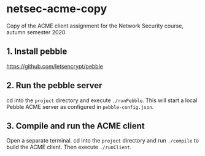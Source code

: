 # netsec-acme-copy
  Copy of the ACME client assignment for the Network Security course, autumn semester 2020.

## 1. Install pebble
https://github.com/letsencrypt/pebble

## 2. Run the pebble server
cd into the `project` directory and execute `./runPebble`. This will start
a local Pebble ACME server as configured in `pebble-config.json`.

## 3. Compile and run the ACME client
Open a separate terminal. cd into the `project` directory and run `./compile`
to build the ACME client. Then execute `./runClient`.

